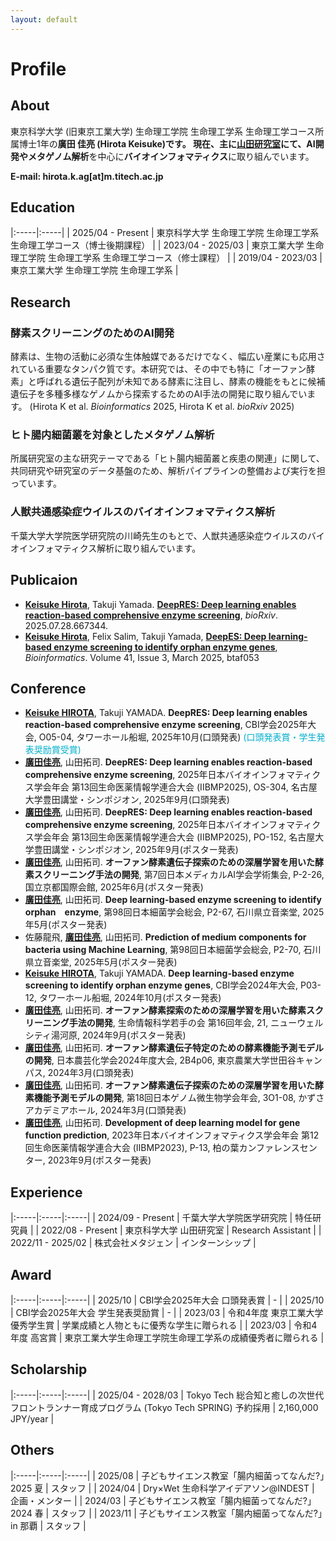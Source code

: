 ```yaml
---
layout: default
---
```

# Profile
## About
東京科学大学 (旧東京工業大学) 生命理工学院 生命理工学系 生命理工学コース所属博士1年の**廣田 佳亮 (Hirota Keisuke)**です。
現在、主に[山田研究室](https://comp.bio.titech.ac.jp/)にて、**AI開発**や**メタゲノム解析**を中心に**バイオインフォマティクス**に取り組んでいます。

**E-mail: hirota.k.ag\[at\]m.titech.ac.jp**

## Education

|:-----|:-----|
| 2025/04 - Present | 東京科学大学 生命理工学院 生命理工学系 生命理工学コース（博士後期課程） |
| 2023/04 - 2025/03 | 東京工業大学 生命理工学院 生命理工学系 生命理工学コース（修士課程） |
| 2019/04 - 2023/03 | 東京工業大学 生命理工学院 生命理工学系 |

## Research
### 酵素スクリーニングのためのAI開発
酵素は、生物の活動に必須な生体触媒であるだけでなく、幅広い産業にも応用されている重要なタンパク質です。本研究では、その中でも特に「オーファン酵素」と呼ばれる遺伝子配列が未知である酵素に注目し、酵素の機能をもとに候補遺伝子を多種多様なゲノムから探索するためのAI手法の開発に取り組んでいます。 (Hirota K et al. *Bioinformatics* 2025, Hirota K et al. *bioRxiv* 2025)

### ヒト腸内細菌叢を対象としたメタゲノム解析
所属研究室の主な研究テーマである「ヒト腸内細菌叢と疾患の関連」に関して、共同研究や研究室のデータ基盤のため、解析パイプラインの整備および実行を担っています。

### 人獣共通感染症ウイルスのバイオインフォマティクス解析
千葉大学大学院医学研究院の川崎先生のもとで、人獣共通感染症ウイルスのバイオインフォマティクス解析に取り組んでいます。

## Publicaion
- **<u>Keisuke Hirota</u>**, Takuji Yamada. **[DeepRES: Deep learning enables reaction-based comprehensive enzyme screening](https://doi.org/10.1101/2025.07.28.667344)**, *bioRxiv*. 2025.07.28.667344.
- **<u>Keisuke Hirota</u>**, Felix Salim, Takuji Yamada, **[DeepES: Deep learning-based enzyme screening to identify orphan enzyme genes](https://doi.org/10.1093/bioinformatics/btaf053)**, *Bioinformatics*. Volume 41, Issue 3, March 2025, btaf053

## Conference
- **<u>Keisuke HIROTA</u>**, Takuji YAMADA. **DeepRES: Deep learning enables reaction-based comprehensive enzyme screening**, CBI学会2025年大会, O05-04, タワーホール船堀, 2025年10月(口頭発表) <font color="#00afcc">(口頭発表賞・学生発表奨励賞受賞)</font>
- **<u>廣田佳亮</u>**, 山田拓司. **DeepRES: Deep learning enables reaction-based comprehensive enzyme screening**, 2025年日本バイオインフォマティクス学会年会 第13回生命医薬情報学連合大会 (IIBMP2025), OS-304, 名古屋大学豊田講堂・シンポジオン, 2025年9月(口頭発表)
- **<u>廣田佳亮</u>**, 山田拓司. **DeepRES: Deep learning enables reaction-based comprehensive enzyme screening**, 2025年日本バイオインフォマティクス学会年会 第13回生命医薬情報学連合大会 (IIBMP2025), PO-152, 名古屋大学豊田講堂・シンポジオン, 2025年9月(ポスター発表)
- **<u>廣田佳亮</u>**, 山田拓司. **オーファン酵素遺伝子探索のための深層学習を用いた酵素スクリーニング手法の開発**, 第7回日本メディカルAI学会学術集会, P-2-26, 国立京都国際会館, 2025年6月(ポスター発表)
- **<u>廣田佳亮</u>**, 山田拓司. **Deep learning-based enzyme screening to identify orphan　enzyme**, 第98回日本細菌学会総会, P2-67, 石川県立音楽堂, 2025年5月(ポスター発表)
- 佐藤龍飛, **<u>廣田佳亮</u>**, 山田拓司. **Prediction of medium components for bacteria using Machine Learning**, 第98回日本細菌学会総会, P2-70, 石川県立音楽堂, 2025年5月(ポスター発表)
- **<u>Keisuke HIROTA</u>**, Takuji YAMADA. **Deep learning-based enzyme screening to identify orphan enzyme genes**, CBI学会2024年大会, P03-12, タワーホール船堀, 2024年10月(ポスター発表)
- **<u>廣田佳亮</u>**, 山田拓司. **オーファン酵素探索のための深層学習を用いた酵素スクリーニング手法の開発**, 生命情報科学若手の会 第16回年会, 21, ニューウェルシティ湯河原, 2024年9月(ポスター発表)
- **<u>廣田佳亮</u>**, 山田拓司. **オーファン酵素遺伝子特定のための酵素機能予測モデルの開発**, 日本農芸化学会2024年度大会, 2B4p06, 東京農業大学世田谷キャンパス, 2024年3月(口頭発表)
- **<u>廣田佳亮</u>**, 山田拓司. **オーファン酵素遺伝子探索のための深層学習を用いた酵素機能予測モデルの開発**, 第18回日本ゲノム微生物学会年会, 3O1-08, かずさアカデミアホール, 2024年3月(口頭発表)
- **<u>廣田佳亮</u>**, 山田拓司. **Development of deep learning model for gene function prediction**, 2023年日本バイオインフォマティクス学会年会 第12回生命医薬情報学連合大会 (IIBMP2023), P-13, 柏の葉カンファレンスセンター, 2023年9月(ポスター発表)

## Experience

|:-----|:-----|:-----|
| 2024/09 - Present | 千葉大学大学院医学研究院 | 特任研究員 |
| 2022/08 - Present | 東京科学大学 山田研究室 | Research Assistant |
| 2022/11 - 2025/02 | 株式会社メタジェン | インターンシップ |

## Award

|:-----|:-----|:-----|
| 2025/10 | CBI学会2025年大会 口頭発表賞 | - |
| 2025/10 | CBI学会2025年大会 学生発表奨励賞 | - |
| 2023/03 | 令和4年度 東京工業大学優秀学生賞 | 学業成績と人物ともに優秀な学生に贈られる |
| 2023/03 | 令和4年度 高宮賞 | 東京工業大学生命理工学院生命理工学系の成績優秀者に贈られる |

## Scholarship

|:-----|:-----|:-----|
| 2025/04 - 2028/03 | Tokyo Tech 総合知と癒しの次世代フロントランナー育成プログラム (Tokyo Tech SPRING) 予約採用 | 2,160,000 JPY/year |

## Others

|:-----|:-----|:-----|
| 2025/08 | 子どもサイエンス教室「腸内細菌ってなんだ?」2025 夏 | スタッフ |
| 2024/04 | Dry×Wet 生命科学アイデアソン@INDEST | 企画・メンター |
| 2024/03 | 子どもサイエンス教室「腸内細菌ってなんだ?」2024 春 | スタッフ |
| 2023/11 | 子どもサイエンス教室「腸内細菌ってなんだ?」in 那覇 | スタッフ |
